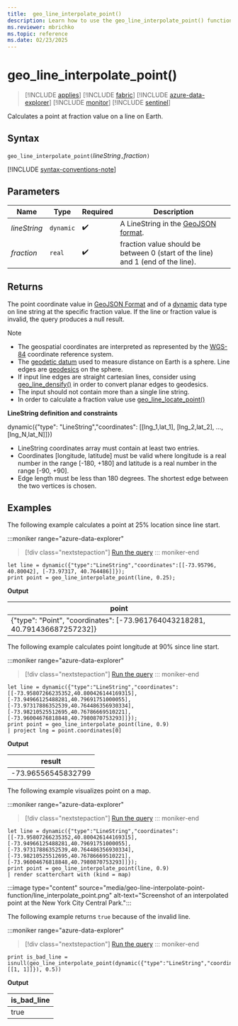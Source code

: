 ```yaml
---
title:  geo_line_interpolate_point()
description: Learn how to use the geo_line_interpolate_point() function to calculate a point at fraction on a line on Earth.
ms.reviewer: mbrichko
ms.topic: reference
ms.date: 02/23/2025
---
```

# geo_line_interpolate_point()

> [!INCLUDE [applies](../includes/applies-to-version/applies.md)] [!INCLUDE [fabric](../includes/applies-to-version/fabric.md)] [!INCLUDE [azure-data-explorer](../includes/applies-to-version/azure-data-explorer.md)] [!INCLUDE [monitor](../includes/applies-to-version/monitor.md)] [!INCLUDE [sentinel](../includes/applies-to-version/sentinel.md)]

Calculates a point at fraction value on a line on Earth.

## Syntax

`geo_line_interpolate_point(`*lineString*`,`*fraction*`)`

[!INCLUDE [syntax-conventions-note](../includes/syntax-conventions-note.md)]

## Parameters

|Name|Type|Required|Description|
|--|--|--|--|
| *lineString* | `dynamic` |  :heavy_check_mark: | A LineString in the [GeoJSON format](https://tools.ietf.org/html/rfc7946).|
| *fraction* | `real` |  :heavy_check_mark: | fraction value should be between 0 (start of the line) and 1 (end of the line).|

## Returns

The point coordinate value in [GeoJSON Format](https://tools.ietf.org/html/rfc7946) and of a [dynamic](scalar-data-types/dynamic.md) data type on line string at the specific fraction value. If the line or fraction value is invalid, the query produces a null result.

> [!NOTE]
>
> * The geospatial coordinates are interpreted as represented by the [WGS-84](https://earth-info.nga.mil/index.php?dir=wgs84&action=wgs84) coordinate reference system.
> * The [geodetic datum](https://en.wikipedia.org/wiki/Geodetic_datum) used to measure distance on Earth is a sphere. Line edges are [geodesics](https://en.wikipedia.org/wiki/Geodesic) on the sphere.
> * If input line edges are straight cartesian lines, consider using [geo_line_densify()](geo-line-densify-function.md) in order to convert planar edges to geodesics.
> * The input should not contain more than a single line string.
> * In order to calculate a fraction value use [geo_line_locate_point()](geo-line-locate-point-function.md)

**LineString definition and constraints**

dynamic({"type": "LineString","coordinates": [[lng_1,lat_1], [lng_2,lat_2], ..., [lng_N,lat_N]]})

* LineString coordinates array must contain at least two entries.
* Coordinates [longitude, latitude] must be valid where longitude is a real number in the range [-180, +180] and latitude is a real number in the range [-90, +90].
* Edge length must be less than 180 degrees. The shortest edge between the two vertices is chosen.

## Examples

The following example calculates a point at 25% location since line start.

:::moniker range="azure-data-explorer"
> [!div class="nextstepaction"]
> <a href="https://dataexplorer.azure.com/clusters/help/databases/Samples?query=H4sIAAAAAAAAAyXNvQqDMBSG4b3QezhkUkgl1Zj4Q%2B%2BgW0cRET1IIM0JaRYpvffGdvye4XstRrDGIdxg3d38NEv2ZnH3yDp2T%2F6IwbiNcbYQhdW4OeKLdcNw0VXR1rpVHKQoGiFkOXL4s66u%2BsdaSdmocfzk%2Ffnk01GEBV0MZNbU25CmIz0lx%2BDJpu%2FJU1rZwRxEUdZ5%2FwX9yYzsogAAAA%3D%3D" target="_blank">Run the query</a>
::: moniker-end

```kusto
let line = dynamic({"type":"LineString","coordinates":[[-73.95796, 40.80042], [-73.97317, 40.764486]]});
print point = geo_line_interpolate_point(line, 0.25);
```

**Output**

|point|
|---|
|{"type": "Point", "coordinates": [-73.961764043218281, 40.791436687257232]}|

The following example calculates point longitude at 90% since line start.

:::moniker range="azure-data-explorer"
> [!div class="nextstepaction"]
> <a href="https://dataexplorer.azure.com/clusters/help/databases/Samples?query=H4sIAAAAAAAAA02Qz2rDMAzG74W%2Bg%2FGphSxI%2FiPLHX2D3XYMIZTWhJQsDlkuZdu7T0nomA%2BGT%2F75k%2FT1aVZ9NyR1VrfHcPnorocvPT%2FGpE%2F6Terv89QNrS70Nefp1g2XOX3qU1W9BFtGzxAMkbHeelM4KBnAGULnkKJFXxcb5yIRGu%2BYDePChUgRg0eQ4%2F%2BwYDEwk3h5G1eMnFu0mIG17smxQRDGo6HoNy4wkQgEY%2FCJkQxDgRiZHW9dGThA8NZEW9c%2Fx9f9bpT1ZjXm5T6rNuVmSaMRmaYx97Jusz4elnKhoIzH%2Fe5bjVO%2Bp6tEN7TybSXKfwlVUP8C6duaylkBAAA%3D" target="_blank">Run the query</a>
::: moniker-end

```kusto
let line = dynamic({"type":"LineString","coordinates":[[-73.95807266235352,40.800426144169315],[-73.94966125488281,40.79691751000055],[-73.97317886352539,40.764486356930334],[-73.98210525512695,40.76786669510221],[-73.96004676818848,40.7980870753293]]});
print point = geo_line_interpolate_point(line, 0.9)
| project lng = point.coordinates[0]
```

**Output**

|result|
|---|
|-73.96556545832799|

The following example visualizes point on a map.

:::moniker range="azure-data-explorer"
> [!div class="nextstepaction"]
> <a href="https://dataexplorer.azure.com/clusters/help/databases/Samples?query=H4sIAAAAAAAAAz2Qy2rDMBBF94H8g9DKBtdo9BiNUvIH3XUZjDG2SEQc2yiCEtr%2Be%2BWYdBYDd%2BZw5zH6xMYweXZkw2PqbqEvvnl6LJ4f%2BEeuf6YYpjOveD%2FPcQhTl%2FydH06nN6tqZ0hYiSiVUUZWWtQkhJYIWgM6BaapNk47RJBGE0mClbMOHVgDIof5x6wCS4TZyyj3xFDrVWczoZR%2BcSRBZMaARGc2zhJiFiCkhBeGeRm0SECkaZtKgqywRkmnmua3fN%2FvlnxeYsu85iM7%2B7ldv9Fm6eMyj%2Fnc9tks1nLFRO3K%2Fe6HRT8NPrJ736UM9pcuJvYV0oUV1zAN2enWLeUfnlwQM1wBAAA%3D" target="_blank">Run the query</a>
::: moniker-end

```kusto
let line = dynamic({"type":"LineString","coordinates":[[-73.95807266235352,40.800426144169315],[-73.94966125488281,40.79691751000055],[-73.97317886352539,40.764486356930334],[-73.98210525512695,40.76786669510221],[-73.96004676818848,40.7980870753293]]});
print point = geo_line_interpolate_point(line, 0.9)
| render scatterchart with (kind = map)
```

:::image type="content" source="media/geo-line-interpolate-point-function/line_interpolate_point.png" alt-text="Screenshot of an interpolated point at the New York City Central Park.":::

The following example returns `true` because of the invalid line.

:::moniker range="azure-data-explorer"
> [!div class="nextstepaction"]
> <a href="https://dataexplorer.azure.com/clusters/help/databases/Samples?query=H4sIAAAAAAAAAysoyswrUcgsjk9KTInPycxLVbAF8vJKc3I00lPzwSLxQBWpRQX5OYklqfEF%2BUCeRkplXmJuZrJGtVJJZUGqkpWSD1BdcAnQrHQlHaXk%2FPyilMw8oPJiJavoaEMdBcPY2FpNHQUDPVNNTQDRyYYgcgAAAA%3D%3D" target="_blank">Run the query</a>
::: moniker-end

```kusto
print is_bad_line = isnull(geo_line_interpolate_point(dynamic({"type":"LineString","coordinates":[[1, 1]]}), 0.5))
```

**Output**

|is_bad_line|
|---|
|true|
